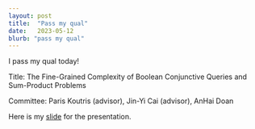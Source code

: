 ```yaml
---
layout: post
title:  "Pass my qual"
date:   2023-05-12
blurb: "pass my qual"
---
```


I pass my qual today! 

Title: The Fine-Grained Complexity of Boolean Conjunctive Queries and Sum-Product Problems

Committee: Paris Koutris (advisor), Jin-Yi Cai (advisor), AnHai Doan

Here is my [slide](https://austen-z-fan.github.io/assets/slides/Qualifying_Exam_PPT.pdf) for the presentation.
